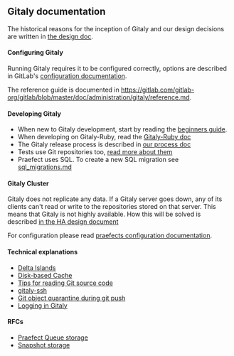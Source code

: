 ## Gitaly documentation

The historical reasons for the inception of Gitaly and our design decisions are
written in [the design doc](doc/DESIGN.md).

#### Configuring Gitaly

Running Gitaly requires it to be configured correctly, options are described in
GitLab's  [configuration documentation](https://gitlab.com/gitlab-org/gitlab/blob/master/doc/administration/gitaly/index.md).

The reference guide is documented in https://gitlab.com/gitlab-org/gitlab/blob/master/doc/administration/gitaly/reference.md.

#### Developing Gitaly

- When new to Gitaly development, start by reading the [beginners guide](doc/beginners_guide.md).
- When developing on Gitaly-Ruby, read the [Gitaly-Ruby doc](doc/ruby_endpoint.md)
- The Gitaly release process is described in [our process doc](doc/PROCESS.md)
- Tests use Git repositories too, [read more about them](doc/test_repos.md)
- Praefect uses SQL. To create a new SQL migration see [sql_migrations.md](sql_migrations.md)

#### Gitaly Cluster

Gitaly does not replicate any data. If a Gitaly server goes down, any of its
clients can't read or write to the repositories stored on that server. This
means that Gitaly is not highly available. How this will be solved is described
[in the HA design document](doc/design_ha.md)

For configuration please read [praefects configuration documentation](doc/configuration/praefect.md).

#### Technical explanations

- [Delta Islands](delta_islands.md)
- [Disk-based Cache](design_diskcache.md)
- [Tips for reading Git source code](reading_git_source.md)
- [gitaly-ssh](../cmd/gitaly-ssh/README.md)
- [Git object quarantine during git push](object_quarantine.md)
- [Logging in Gitaly](logging.md)

#### RFCs

- [Praefect Queue storage](rfcs/praefect-queue-storage.md)
- [Snapshot storage](rfcs/snapshot-storage.md)
